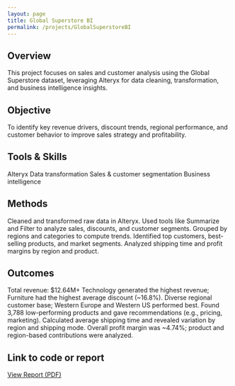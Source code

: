 ```yaml
---
layout: page
title: Global Superstore BI
permalink: /projects/GlobalSuperstoreBI
---
```


## Overview
This project focuses on sales and customer analysis using the Global Superstore dataset, leveraging Alteryx for data cleaning, transformation, and business intelligence insights.

## Objective
To identify key revenue drivers, discount trends, regional performance, and customer behavior to improve sales strategy and profitability.

## Tools & Skills
Alteryx
Data transformation
Sales & customer segmentation
Business intelligence

## Methods
Cleaned and transformed raw data in Alteryx.
Used tools like Summarize and Filter to analyze sales, discounts, and customer segments.
Grouped by regions and categories to compute trends.
Identified top customers, best-selling products, and market segments.
Analyzed shipping time and profit margins by region and product.

##  Outcomes
Total revenue: $12.64M+
Technology generated the highest revenue; Furniture had the highest average discount (~16.8%).
Diverse regional customer base; Western Europe and Western US performed best.
Found 3,788 low-performing products and gave recommendations (e.g., pricing, marketing).
Calculated average shipping time and revealed variation by region and shipping mode.
Overall profit margin was ~4.74%; product and region-based contributions were analyzed.

## Link to code or report
[View Report (PDF)](/assets/html/Altexryx-Data-analysis-and-business-intelligence.pdf)


